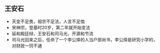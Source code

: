 <!-- 
title: 王安石
from: 历代经济变革得失
create: 2018-07-05
tags: person,economics
-->

## 王安石


- 天变不足畏，祖宗不足法，人言不足恤
- 宋神宗，登基时20岁，第二年就开始变法
- 延和殿廷辩，王安石和司马光，开源和节流
- 司马光回来之后，任命了一个李公择的人当户部尚书，李公择是研究小学的，对财政一窍不通